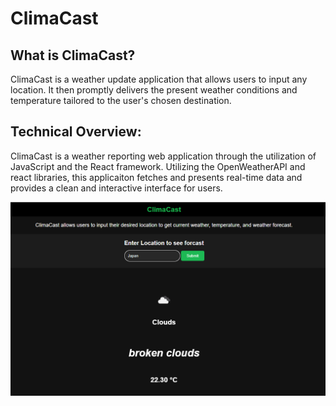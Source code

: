 # ClimaCast

<h2>What is ClimaCast? </h2>
<p>
ClimaCast is a weather update application that allows users to input any location. It then promptly delivers the present weather conditions and temperature tailored to the user's chosen destination.

<h2>Technical Overview:</h2>
<p>
ClimaCast is a weather reporting web application through the utilization of JavaScript and the React framework. Utilizing the OpenWeatherAPI and react libraries, this applicaiton fetches and presents real-time data and provides a clean and interactive interface for users.
</p>

![](static/Interface.png)



